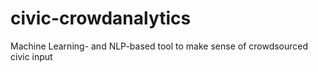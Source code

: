 # civic-crowdanalytics
Machine Learning- and NLP-based tool to make sense of crowdsourced civic input
